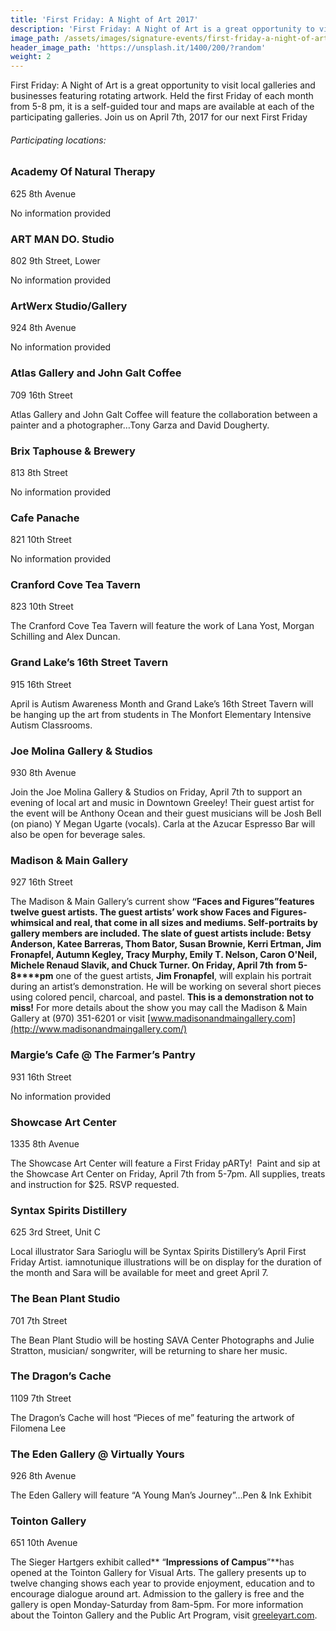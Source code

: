 ```yaml
---
title: 'First Friday: A Night of Art 2017'
description: 'First Friday: A Night of Art is a great opportunity to visit local galleries and businesses featuring rotating artwork. Held the first Friday of each month from 5-8 pm, it is a self-guided tour and maps are available at each of the participating galleries.'
image_path: /assets/images/signature-events/first-friday-a-night-of-art.jpg
header_image_path: 'https://unsplash.it/1400/200/?random'
weight: 2
---
```



First Friday: A Night of Art is a great opportunity to visit local galleries and businesses featuring rotating artwork. Held the first Friday of each month from 5-8 pm, it is a self-guided tour and maps are available at each of the participating galleries. Join us on April 7th, 2017 for our next First Friday

###### *Participating locations:*

### Academy Of Natural Therapy

625 8th Avenue

No information provided

### ART MAN DO. Studio

802 9th Street, Lower

No information provided

### ArtWerx Studio/Gallery

924 8th Avenue

No information provided

### Atlas Gallery and John Galt Coffee

709 16th Street

Atlas Gallery and John Galt Coffee will feature the collaboration between a painter and a photographer…Tony Garza and David Dougherty.

### Brix Taphouse & Brewery

813 8th Street

No information provided

### Cafe Panache

821 10th Street

No information provided

### Cranford Cove Tea Tavern

823 10th Street

The Cranford Cove Tea Tavern will feature the work of Lana Yost, Morgan Schilling and Alex Duncan.

### Grand Lake’s 16th Street Tavern

915 16th Street

April is Autism Awareness Month and Grand Lake’s 16th Street Tavern will be hanging up the art from students in The Monfort Elementary Intensive Autism Classrooms.

### Joe Molina Gallery & Studios

930 8th Avenue

Join the Joe Molina Gallery & Studios on Friday, April 7th to support an evening of local art and music in Downtown Greeley! Their guest artist for the event will be Anthony Ocean and their guest musicians will be Josh Bell (on piano) Y Megan Ugarte (vocals). Carla at the Azucar Espresso Bar will also be open for beverage sales.

### Madison & Main Gallery

927 16th Street

The Madison & Main Gallery’s current show **“Faces and Figures”**features twelve guest artists. The guest artists’ work show Faces and Figures- whimsical and real, that come in all sizes and mediums. Self-portraits by gallery members are included. The slate of guest artists include: Betsy Anderson, Katee Barreras, Thom Bator, Susan Brownie, Kerri Ertman, **Jim Fronapfel**, Autumn Kegley, Tracy Murphy, Emily T. Nelson, Caron O'Neil, Michele Renaud Slavik, and Chuck Turner. On** Friday, April 7th** **from 5-8****pm** one of the guest artists, **Jim Fronapfel**, will explain his portrait during an artist’s demonstration. He will be working on several short pieces using colored pencil, charcoal, and pastel. **This is a demonstration not to miss!** For more details about the show you may call the Madison & Main Gallery at (970) 351-6201 or visit [www.madisonandmaingallery.com](http://www.madisonandmaingallery.com/)

### Margie’s Cafe @ The Farmer’s Pantry

931 16th Street

No information provided

### Showcase Art Center

1335 8th Avenue

The Showcase Art Center will feature a First Friday pARTy!&nbsp; Paint and sip at the Showcase Art Center on Friday, April 7th from 5-7pm. All supplies, treats and instruction for $25. RSVP requested.

### Syntax Spirits Distillery

625 3rd Street, Unit C

Local illustrator Sara Sarioglu will be Syntax Spirits Distillery’s April First Friday Artist. iamnotunique illustrations will be on display for the duration of the month and Sara will be available for meet and greet April 7.

### The Bean Plant Studio

701 7th Street

The Bean Plant Studio will be hosting SAVA Center Photographs and Julie Stratton, musician/ songwriter, will be returning to share her music.

### The Dragon’s Cache

1109 7th Street

The Dragon’s Cache will host “Pieces of me” featuring the artwork of Filomena Lee

### The Eden Gallery @ Virtually Yours

926 8th Avenue

The Eden Gallery will feature “A Young Man’s Journey”…Pen & Ink Exhibit

### Tointon Gallery

651 10th Avenue

The Sieger Hartgers exhibit called** “**Impressions of Campus**”**has opened at the Tointon Gallery for Visual Arts. The gallery presents up to twelve changing shows each year to provide enjoyment, education and to encourage dialogue around art. Admission to the gallery is free and the gallery is open Monday-Saturday from 8am-5pm. For more information about the Tointon Gallery and the Public Art Program, visit [greeleyart.com](http://r20.rs6.net/tn.jsp?f=001owHelEZvQlXsvJHFfxaDGMBrbtwVTiEAvzl-d0fCwBufLk4Umvxf6ycvByQZ6eHXKOs_S9joaohTWdei7qQWZz1mK46MZHAL4Iu-ISLaTyCum0JgezUwL-kwo3YmyJJCOLn8w4cVEXEnYP9EcX-h_zuToojG9SEEGcXM4QH45smDK1Bka4NiRmqkYxODgMNINWSfny3glxotAUx39o91993zPrE7AsFieHdJC2ZwtQSW9fDCT8m8CCw8yXtXQhsDfuZVhwGTKmW4yOf1pf_biGaPRJWkoDSiHD7o3SgFrzyYK92k_lkt5WDpv9HT08TfJBfWx-HFD9Y1Vh-ROt9WOO8cXgvhhQGpULEKb8WE4j6ohVuSVWwg2w==&amp;c=&amp;ch=).